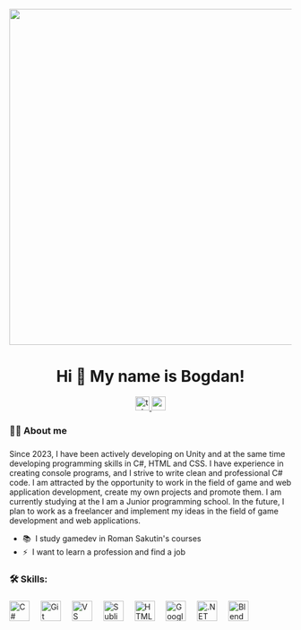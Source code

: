 <br clear="both">
<div align="center">
  <img height="600" width="1000" src="https://otkritkis.com/wp-content/uploads/2022/07/ifa7n.gif"  />
 <!-- <img height="300" width="600" src="https://tenor.com/ru/view/xd-programming-gif-23473924.gif"  /> -->
</div>

###
<h1 align="center">Hi 👋 My name is Bogdan!</h1>

<div align="center">
  <a href="https://t.me/JEF_qwerty" target="_blank">
    <img src="https://img.shields.io/static/v1?message=Telegram&logo=telegram&label=&color=2CA5E0&logoColor=white&labelColor=&style=for-the-badge" height="25" alt="telegram logo"  />
  </a>
    <a href="https://vk.com/id863705587" target="_blank">
    <img src="https://img.shields.io/badge/VKONTAKTE-blue" height="25" alt="youtube logo"  />
  </a>
</div>

###

###

<h3 align="left"> 👩‍💻  About me</h3>

###

<p align="left">Since 2023, I have been actively developing on Unity and at the same time developing programming skills in C#, HTML and CSS.
I have experience in creating console programs, and I strive to write clean and professional C# code. I am attracted by the opportunity to work in the field of game and web application development, create my own projects and promote them.
I am currently studying at the I am a Junior programming school. In the future, I plan to work as a freelancer and implement my ideas in the field of game development and web applications.</p>

* 📚  I study gamedev in Roman Sakutin's courses
* ⚡  I want to learn a profession and find a job

###



###

<h3 align="left">🛠 Skills:</h3>

###
<div align="left">
<img src="https://raw.githubusercontent.com/danielcranney/readme-generator/main/public/icons/skills/csharp-colored.svg" width="36" height="36" alt="C#" />
  <img width="12" />
<img src="https://raw.githubusercontent.com/danielcranney/readme-generator/main/public/icons/skills/git-colored.svg" width="36" height="36" alt="Git" />
  <img width="12" />
<img src="https://icon-icons.com/icons2/615/PNG/256/Visual_Studio_icon-icons.com_56597.png" width="36" height="36" alt="VS Code" />
  <img width="12" />
<img src="https://icon-icons.com/icons2/1381/PNG/512/sublimetext_94866.png" width="36" height="36" alt="Sublime Text" />
  <img width="12" />
<img src="https://raw.githubusercontent.com/danielcranney/readme-generator/main/public/icons/skills/html5-colored.svg" width="36" height="36" alt="HTML5" />
  <img width="12" />
<img src="https://icon-icons.com/icons2/2407/PNG/512/mega_icon_146149.png" width="36" height="36" alt="Google Cloud" />
  <img width="12" />
<img src="https://raw.githubusercontent.com/danielcranney/readme-generator/main/public/icons/skills/dot-net-colored.svg" width="36" height="36" alt=".NET" />
  <img width="12" />
<img src="https://raw.githubusercontent.com/danielcranney/readme-generator/main/public/icons/skills/blender-colored.svg" width="36" height="36" alt="Blender" /></a>
</div>

###
<!-- Your comment here 
<h3 align="left">🔥   Моя статистика :</h3>

###

<div align="center">
  <img src=""  />
</div>

###

<div align="center">
  <img src="" height="150" alt="stats graph"  />
  <img src="" height="150" alt="languages graph"  />
</div>

###
-->
